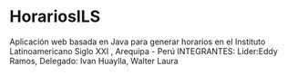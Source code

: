 # HorariosILS
Aplicación web basada en Java para generar horarios en el Instituto Latinoamericano Siglo XXI , Arequipa - Perú
INTEGRANTES:
Lider:Eddy Ramos, 
Delegado: Ivan Huaylla, 
Walter Laura
